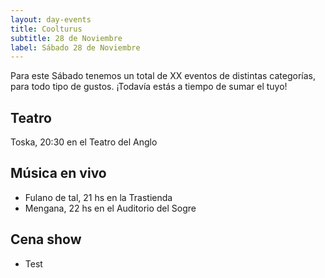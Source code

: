 ```yaml
---
layout: day-events
title: Coolturus
subtitle: 28 de Noviembre
label: Sábado 28 de Noviembre
---
```

Para este Sábado tenemos un total de XX eventos de distintas categorías, para todo tipo de gustos. ¡Todavía estás a tiempo de sumar el tuyo!

## Teatro
Toska, 20:30 en el Teatro del Anglo

## Música en vivo
- Fulano de tal, 21 hs en la Trastienda
- Mengana, 22 hs en el Auditorio del Sogre

## Cena show
- Test
